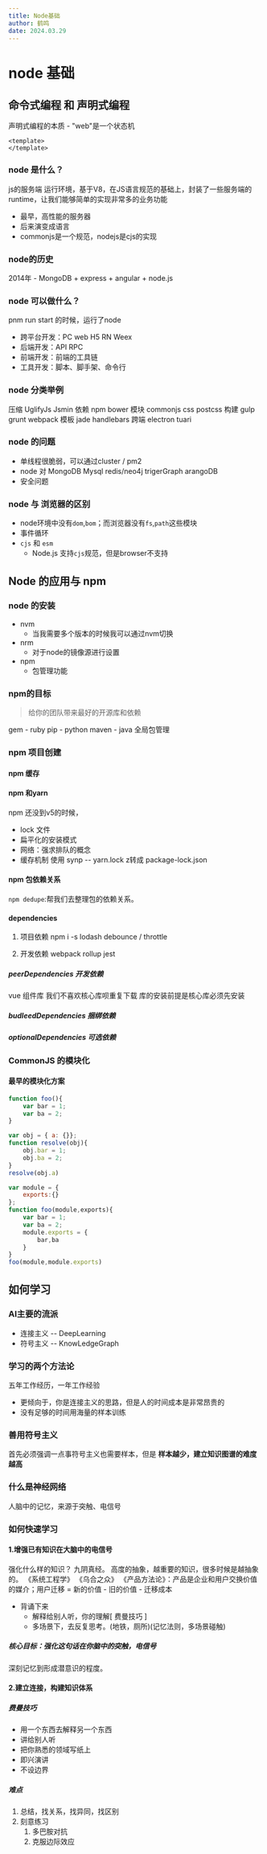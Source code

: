 ```yaml
---
title: Node基础
author: 鹤鸣
date: 2024.03.29
---
```


# node 基础

## 命令式编程 和 声明式编程

声明式编程的本质 - "web"是一个状态机

```vue
<template>
</template>
```

### node 是什么？

js的服务端 运行环境，基于V8，在JS语言规范的基础上，封装了一些服务端的runtime，让我们能够简单的实现非常多的业务功能

- 最早，高性能的服务器
- 后来演变成语言
- commonjs是一个规范，nodejs是cjs的实现

### node的历史

2014年 - MongoDB + express + angular + node.js

### node 可以做什么？

pnm run start 的时候，运行了node

- 跨平台开发：PC web H5 RN Weex
- 后端开发：API RPC
- 前端开发：前端的工具链
- 工具开发：脚本、脚手架、命令行

### node 分类举例

压缩 UglifyJs Jsmin
依赖 npm bower
模块 commonjs
css postcss
构建 gulp grunt webpack
模板 jade handlebars
跨端 electron tuari

### node 的问题

- 单线程很脆弱，可以通过cluster / pm2
- node 对 MongoDB Mysql redis/neo4j trigerGraph arangoDB
- 安全问题

### node 与 浏览器的区别

- node环境中没有`dom`,`bom`；而浏览器没有`fs`,`path`这些模块
- 事件循环
- `cjs` 和 `esm`
  - Node.js 支持`cjs`规范，但是browser不支持

## Node 的应用与 npm

### node 的安装

- nvm
  - 当我需要多个版本的时候我可以通过nvm切换
- nrm
  - 对于node的镜像源进行设置
- npm
  - 包管理功能

### npm的目标
>
> 给你的团队带来最好的开源库和依赖

gem - ruby
pip - python
maven - java  全局包管理

### npm 项目创建

#### npm 缓存

#### npm 和yarn

npm 还没到v5的时候，

- lock 文件
- 扁平化的安装模式
- 网络：强求排队的概念
- 缓存机制
使用 synp -- yarn.lock z转成 package-lock.json

#### npm 包依赖关系

`npm dedupe`:帮我们去整理包的依赖关系。

#### dependencies

1. 项目依赖
npm i -s
lodash debounce / throttle

2. 开发依赖
webpack rollup jest

##### peerDependencies 开发依赖

vue 组件库
我们不喜欢核心库呗重复下载
库的安装前提是核心库必须先安装

##### budleedDependencies 捆绑依赖

##### optionalDependencies 可选依赖

### CommonJS 的模块化

#### 最早的模块化方案

```js
function foo(){
    var bar = 1;
    var ba = 2;
}
```

```js
var obj = { a: {}};
function resolve(obj){
    obj.bar = 1;
    obj.ba = 2;
}
resolve(obj.a)
```

```js
var module = {
    exports:{}
};
function foo(module,exports){
    var bar = 1;
    var ba = 2;
    module.exports = {
        bar,ba
    }
}
foo(module,module.exports)
```

## 如何学习

### AI主要的流派

- 连接主义 -- DeepLearning
- 符号主义 -- KnowLedgeGraph

### 学习的两个方法论

五年工作经历，一年工作经验

- 更倾向于，你是连接主义的思路，但是人的时间成本是非常昂贵的
- 没有足够的时间用海量的样本训练

### 善用符号主义

首先必须强调一点事符号主义也需要样本，但是 **样本越少，建立知识图谱的难度越高**

### 什么是神经网络

人脑中的记忆，来源于突触、电信号

### 如何快速学习

#### 1.增强已有知识在大脑中的电信号

强化什么样的知识？
九阴真经。
高度的抽象，越重要的知识，很多时候是越抽象的。
《系统工程学》 《乌合之众》
《产品方法论》：产品是企业和用户交换价值的媒介；用户迁移 = 新的价值 - 旧的价值 - 迁移成本

- 背诵下来
  - 解释给别人听，你的理解[ 费曼技巧 ]
  - 多场景下，去反复思考。(地铁，厕所)(记忆法则，多场景碰触)

##### 核心目标：强化这句话在你脑中的突触，电信号

深刻记忆到形成潜意识的程度。

#### 2.建立连接，构建知识体系

##### 费曼技巧

- 用一个东西去解释另一个东西
- 讲给别人听
- 把你熟悉的领域写纸上
- 即兴演讲
- 不设边界

##### 难点

1. 总结，找关系，找异同，找区别
2. 刻意练习
   1. 多巴胺对抗
   2. 克服边际效应
